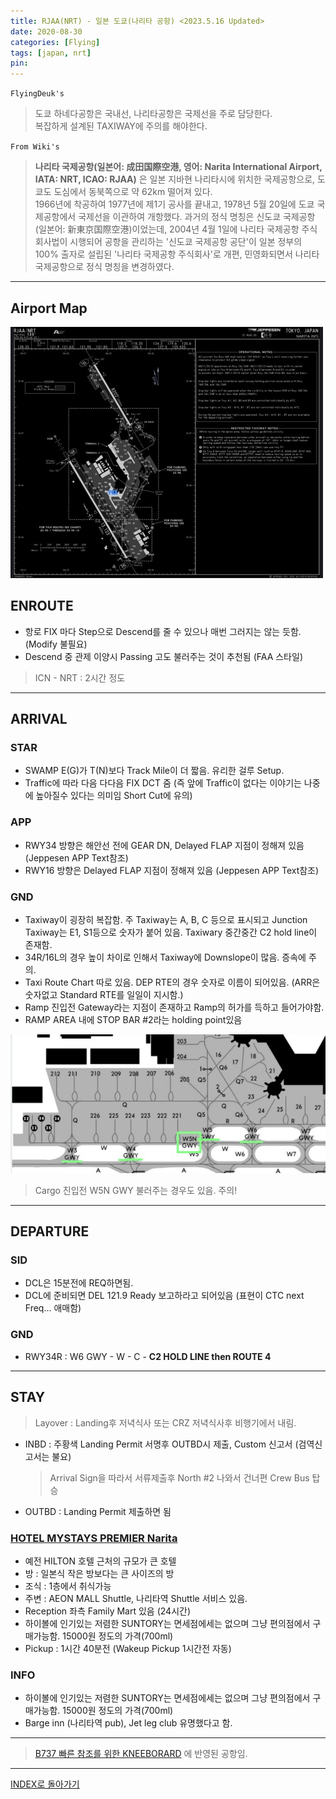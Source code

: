```yaml
---
title: RJAA(NRT) - 일본 도쿄(나리타 공항) <2023.5.16 Updated>
date: 2020-08-30
categories: [Flying]
tags: [japan, nrt]
pin:
---
```


`FlyingDeuk's`
>도쿄 하네다공항은 국내선, 나리타공항은 국제선을 주로 담당한다. <br>
복잡하게 설계된 TAXIWAY에 주의를 해야한다.

`From Wiki's`
> **나리타 국제공항(일본어: 成田国際空港, 영어: Narita International Airport, IATA: NRT, ICAO: RJAA)** 은 일본 지바현 나리타시에 위치한 국제공항으로, 도쿄도 도심에서 동북쪽으로 약 62km 떨어져 있다.<br>
1966년에 착공하여 1977년에 제1기 공사를 끝내고, 1978년 5월 20일에 도쿄 국제공항에서 국제선을 이관하여 개항했다. 과거의 정식 명칭은 신도쿄 국제공항(일본어: 新東京国際空港)이었는데, 2004년 4월 1일에 나리타 국제공항 주식회사법이 시행되어 공항을 관리하는 '신도쿄 국제공항 공단'이 일본 정부의 100% 출자로 설립된 '나리타 국제공항 주식회사'로 개편, 민영화되면서 나리타 국제공항으로 정식 명칭을 변경하였다.

---------

## Airport Map
![nrt](/img/flying/airport/nrt_ap.jpg)

## ENROUTE
- 항로 FIX 마다 Step으로 Descend를 줄 수 있으나 매번 그러지는 않는 듯함. (Modify 불필요)
- Descend 중 관제 이양시 Passing 고도 불러주는 것이 추천됨 (FAA 스타일)

> ICN - NRT : 2시간 정도

------

## ARRIVAL
### STAR
- SWAMP E(G)가 T(N)보다 Track Mile이 더 짧음. 유리한 걸루 Setup.
- Traffic에 따라 다음 다다음 FIX DCT 줌 (즉 앞에 Traffic이 없다는 이야기는 나중에 높아질수 있다는 의미임 Short Cut에 유의)

### APP
- RWY34 방향은 해안선 전에 GEAR DN, Delayed FLAP 지점이 정해져 있음 (Jeppesen APP Text참조)
- RWY16 방향은 Delayed FLAP 지점이 정해져 있음 (Jeppesen APP Text참조)

### GND
- Taxiway이 굉장히 복잡함. 주 Taxiway는 A, B, C 등으로 표시되고 Junction Taxiway는 E1, S1등으로 숫자가 붙어 있음. Taxiwary 중간중간 C2 hold line이 존재함.  
- 34R/16L의 경우 높이 차이로 인해서 Taxiway에 Downslope이 많음. 증속에 주의.
- Taxi Route Chart 따로 있음. DEP RTE의 경우 숫자로 이름이 되어있음. (ARR은 숫자없고 Standard RTE를 일일이 지시함.)
- Ramp 진입전 Gateway라는 지점이 존재하고 Ramp의 허가를 득하고 들어가야함.
- RAMP AREA 내에 STOP BAR #2라는 holding point있음

![nrt](/img/flying/airport/nrtinfo.jpg)
> Cargo 진입전 W5N GWY 불러주는 경우도 있음. 주의!

--------

## DEPARTURE
### SID
- DCL은 15분전에 REQ하면됨. 
- DCL에 준비되면 DEL 121.9 Ready 보고하라고 되어있음 (표현이 CTC next Freq... 애매함)

### GND
- RWY34R : W6 GWY - W - C - **C2 HOLD LINE then ROUTE 4**

------

## STAY
> Layover : Landing후 저녁식사 또는 CRZ 저녁식사후 비행기에서 내림. 

- INBD : 주황색 Landing Permit 서명후 OUTBD시 제출, Custom 신고서 (검역신고서는 불요)
    > Arrival Sign을 따라서 서류제출후 North #2 나와서 건너편 Crew Bus 탑승
- OUTBD : Landing Permit 제출하면 됨
    > 

### [HOTEL MYSTAYS PREMIER Narita](https://goo.gl/maps/Jq2JfVSrJFrjgXmq6?coh=178571&entry=tt)
- 예전 HILTON 호텔 근처의 규모가 큰 호텔
- 방 : 일본식 작은 방보다는 큰 사이즈의 방
- 조식 : 1층에서 취식가능 
- 주변 : AEON MALL Shuttle, 나리타역 Shuttle 서비스 있음.
- Reception 좌측 Family Mart 있음 (24시간)
- 하이볼에 인기있는 저렴한 SUNTORY는 면세점에세는 없으며 그냥 편의점에서 구매가능함. 15000원 정도의 가격(700ml)
- Pickup : 1시간 40분전 (Wakeup Pickup 1시간전 자동)

### INFO
- 하이볼에 인기있는 저렴한 SUNTORY는 면세점에세는 없으며 그냥 편의점에서 구매가능함. 15000원 정도의 가격(700ml)
- Barge inn (나리타역 pub), Jet leg club 유명했다고 함.

----

> [B737 빠른 참조를 위한 KNEEBORARD](/posts/B737-kneeboard/) 에 반영된 공항임. 

----

[INDEX로 돌아가기](/posts/KoreaJapanChina/)
